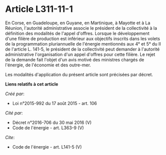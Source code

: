 # Article L311-11-1

En Corse, en Guadeloupe, en Guyane, en Martinique, à Mayotte et à La Réunion, l'autorité administrative associe le président
de la collectivité à la définition des modalités de l'appel d'offres. Lorsque le développement d'une filière de production
est inférieur aux objectifs inscrits dans les volets de la programmation pluriannuelle de l'énergie mentionnés aux 4° et 5°
du II de l'article L. 141-5, le président de la collectivité peut demander à l'autorité administrative l'organisation d'un
appel d'offres pour cette filière. Le rejet de la demande fait l'objet d'un avis motivé des ministres chargés de l'énergie,
de l'économie et des outre-mer. 

Les modalités d'application du présent article sont précisées par décret.

**Liens relatifs à cet article**

_Créé par_:

  - Loi n°2015-992 du 17 août 2015 - art. 106

_Cité par_:

  - Décret n°2016-706 du 30 mai 2016 (V)
  - Code de l'énergie - art. L363-9 (V)

_Cite_:

  - Code de l'énergie - art. L141-5 (V)
